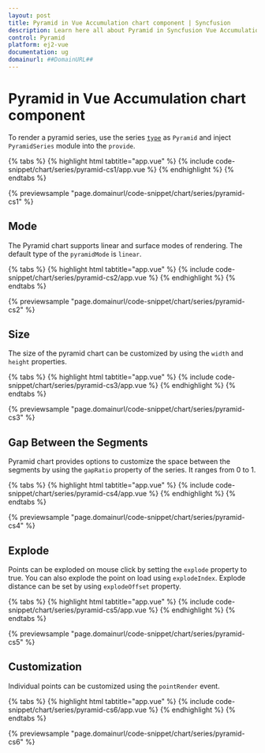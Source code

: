 ```yaml
---
layout: post
title: Pyramid in Vue Accumulation chart component | Syncfusion
description: Learn here all about Pyramid in Syncfusion Vue Accumulation chart component of Syncfusion Essential JS 2 and more.
control: Pyramid 
platform: ej2-vue
documentation: ug
domainurl: ##DomainURL##
---
```


# Pyramid in Vue Accumulation chart component

To render a pyramid series, use the series [`type`](https://ej2.syncfusion.com/vue/documentation/api/accumulation-chart/accumulationSeriesModel/#type) as `Pyramid` and inject `PyramidSeries` module into the `provide`.

{% tabs %}
{% highlight html tabtitle="app.vue" %}
{% include code-snippet/chart/series/pyramid-cs1/app.vue %}
{% endhighlight %}
{% endtabs %}
        
{% previewsample "page.domainurl/code-snippet/chart/series/pyramid-cs1" %}

## Mode

The Pyramid chart supports linear and surface modes of rendering. The default type of the `pyramidMode` is `linear`.

{% tabs %}
{% highlight html tabtitle="app.vue" %}
{% include code-snippet/chart/series/pyramid-cs2/app.vue %}
{% endhighlight %}
{% endtabs %}
        
{% previewsample "page.domainurl/code-snippet/chart/series/pyramid-cs2" %}

## Size

The size of the pyramid chart can be customized by using the  `width` and `height` properties.

{% tabs %}
{% highlight html tabtitle="app.vue" %}
{% include code-snippet/chart/series/pyramid-cs3/app.vue %}
{% endhighlight %}
{% endtabs %}
        
{% previewsample "page.domainurl/code-snippet/chart/series/pyramid-cs3" %}

## Gap Between the Segments

Pyramid chart provides options to customize the space between the segments by using the `gapRatio` property of the series. It ranges from 0 to 1.

{% tabs %}
{% highlight html tabtitle="app.vue" %}
{% include code-snippet/chart/series/pyramid-cs4/app.vue %}
{% endhighlight %}
{% endtabs %}
        
{% previewsample "page.domainurl/code-snippet/chart/series/pyramid-cs4" %}

## Explode

Points can be exploded on mouse click by setting the `explode` property to true. You can also explode the point on load using `explodeIndex`. Explode distance can be set by using `explodeOffset` property.

{% tabs %}
{% highlight html tabtitle="app.vue" %}
{% include code-snippet/chart/series/pyramid-cs5/app.vue %}
{% endhighlight %}
{% endtabs %}
        
{% previewsample "page.domainurl/code-snippet/chart/series/pyramid-cs5" %}

## Customization

Individual points can be customized using the `pointRender` event.

{% tabs %}
{% highlight html tabtitle="app.vue" %}
{% include code-snippet/chart/series/pyramid-cs6/app.vue %}
{% endhighlight %}
{% endtabs %}
        
{% previewsample "page.domainurl/code-snippet/chart/series/pyramid-cs6" %}
